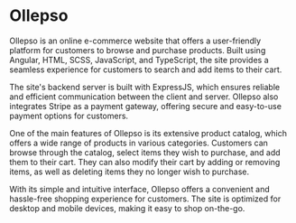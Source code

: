 # Ollepso
Ollepso is an online e-commerce website that offers a user-friendly platform for customers to browse and purchase products. Built using Angular, HTML, SCSS, JavaScript, and TypeScript, the site provides a seamless experience for customers to search and add items to their cart.

The site's backend server is built with ExpressJS, which ensures reliable and efficient communication between the client and server. Ollepso also integrates Stripe as a payment gateway, offering secure and easy-to-use payment options for customers.

One of the main features of Ollepso is its extensive product catalog, which offers a wide range of products in various categories. Customers can browse through the catalog, select items they wish to purchase, and add them to their cart. They can also modify their cart by adding or removing items, as well as deleting items they no longer wish to purchase.

With its simple and intuitive interface, Ollepso offers a convenient and hassle-free shopping experience for customers. The site is optimized for desktop and mobile devices, making it easy to shop on-the-go.
